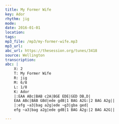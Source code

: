 ```yaml
---
title: My Former Wife
key: Ador
rhythm: jig
mode: 
date: 2016-01-01
location:
tags:
mp3_file: /mp3/my-former-wife.mp3
mp3_url: 
abc_url: https://thesession.org/tunes/3418
source: Wellington
transcription: 
abc: |
    X: 2
    T: My Former Wife
    R: jig
    M: 6/8
    L: 1/8
    K: Ador
    |:EAA ABc|BAB c2A|BGE EDE|GED DB,D|
    EAA ABc|BAB GBd|ede gdB|1 BAG A2G:|2 BAG A2g||
    |:efg ~a3|bag a2g|ede ~g3|gba ged|
    efg ~a3|bag a2g|ede gdB|1 BAG A2g:|2 BAG A2G||

---
```

